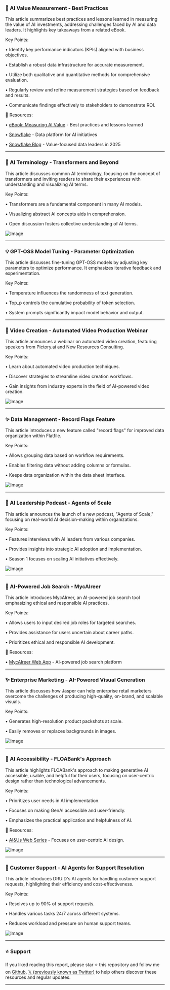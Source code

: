### 🤖 AI Value Measurement - Best Practices

This article summarizes best practices and lessons learned in measuring the value of AI investments, addressing challenges faced by AI and data leaders.  It highlights key takeaways from a related eBook.

Key Points:

•  Identify key performance indicators (KPIs) aligned with business objectives.


•  Establish a robust data infrastructure for accurate measurement.


•  Utilize both qualitative and quantitative methods for comprehensive evaluation.


•  Regularly review and refine measurement strategies based on feedback and results.


•  Communicate findings effectively to stakeholders to demonstrate ROI.


🔗 Resources:

• [eBook: Measuring AI Value](https://bit.ly/4m7PHIb) - Best practices and lessons learned


• [Snowflake](https://x.com/Snowflake) - Data platform for AI initiatives


• [Snowflake Blog](https://www.snowflake.com/en/blog/value-focused-data-leaders-2025/) - Value-focused data leaders in 2025


---

### 🤖 AI Terminology - Transformers and Beyond

This article discusses common AI terminology, focusing on the concept of transformers and inviting readers to share their experiences with understanding and visualizing AI terms.


Key Points:

•  Transformers are a fundamental component in many AI models.


•  Visualizing abstract AI concepts aids in comprehension.


•  Open discussion fosters collective understanding of AI terms.


![Image](https://pbs.twimg.com/media/Gxs3KL4awAMz6j9?format=jpg&name=small)


---

### 💡 GPT-OSS Model Tuning - Parameter Optimization

This article discusses fine-tuning GPT-OSS models by adjusting key parameters to optimize performance.  It emphasizes iterative feedback and experimentation.

Key Points:

•  Temperature influences the randomness of text generation.


•  Top_p controls the cumulative probability of token selection.


•  System prompts significantly impact model behavior and output.



---

### 🚀 Video Creation - Automated Video Production Webinar

This article announces a webinar on automated video creation, featuring speakers from Pictory.ai and New Resources Consulting.


Key Points:

•  Learn about automated video production techniques.


•  Discover strategies to streamline video creation workflows.


•  Gain insights from industry experts in the field of AI-powered video creation.


![Image](https://pbs.twimg.com/media/Gxr_M89WEAA-8JA?format=jpg&name=small)


---

### ✨ Data Management - Record Flags Feature

This article introduces a new feature called "record flags" for improved data organization within Flatfile.

Key Points:

•  Allows grouping data based on workflow requirements.


•  Enables filtering data without adding columns or formulas.


•  Keeps data organization within the data sheet interface.


![Image](https://pbs.twimg.com/amplify_video_thumb/1953130280690089984/img/SpC1LLjraTGKkaLN.jpg)

---

### 🤖 AI Leadership Podcast - Agents of Scale

This article announces the launch of a new podcast, "Agents of Scale," focusing on real-world AI decision-making within organizations.


Key Points:

•  Features interviews with AI leaders from various companies.


•  Provides insights into strategic AI adoption and implementation.


•  Season 1 focuses on scaling AI initiatives effectively.



![Image](https://pbs.twimg.com/amplify_video_thumb/1953124952141352960/img/DJwUPNZWDEdTnrSs.jpg)

---

### 🚀 AI-Powered Job Search - MycAIreer

This article introduces MycAIreer, an AI-powered job search tool emphasizing ethical and responsible AI practices.

Key Points:

•  Allows users to input desired job roles for targeted searches.


•  Provides assistance for users uncertain about career paths.


•  Prioritizes ethical and responsible AI development.


🔗 Resources:

• [MycAIreer Web App](http://MycAIreer.com) - AI-powered job search platform


---

### ✨ Enterprise Marketing - AI-Powered Visual Generation

This article discusses how Jasper can help enterprise retail marketers overcome the challenges of producing high-quality, on-brand, and scalable visuals.


Key Points:

•  Generates high-resolution product packshots at scale.


•  Easily removes or replaces backgrounds in images.


![Image](https://pbs.twimg.com/media/GxrIg1RXAAA-JW1?format=jpg&name=small)


---

### 🤖 AI Accessibility - FLOABank's Approach

This article highlights FLOABank's approach to making generative AI accessible, usable, and helpful for their users, focusing on user-centric design rather than technological advancements.

Key Points:

•  Prioritizes user needs in AI implementation.


•  Focuses on making GenAI accessible and user-friendly.


•  Emphasizes the practical application and helpfulness of AI.


🔗 Resources:

• [AI&Us Web Series](https://bit.ly/3GXIds1) -  Focuses on user-centric AI design.



![Image](https://pbs.twimg.com/ext_tw_video_thumb/1952990527357431808/pu/img/AiMln2FNUvuVpU_5.jpg)

---

### 🤖 Customer Support - AI Agents for Support Resolution

This article introduces DRUID's AI agents for handling customer support requests, highlighting their efficiency and cost-effectiveness.

Key Points:

•  Resolves up to 90% of support requests.


•  Handles various tasks 24/7 across different systems.


•  Reduces workload and pressure on human support teams.


![Image](https://pbs.twimg.com/media/GxpoXlFXoAAmRQA?format=jpg&name=900x900)


---

### ⭐️ Support

If you liked reading this report, please star ⭐️ this repository and follow me on [Github](https://github.com/Drix10), [𝕏 (previously known as Twitter)](https://x.com/DRIX_10_) to help others discover these resources and regular updates.

---
